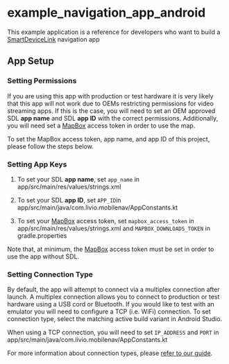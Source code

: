 # example_navigation_app_android

This example application is a reference for developers who want to build a [SmartDeviceLink](https://github.com/smartdevicelink/sdl_java_suite) navigation app

## App Setup

### Setting Permissions
If you are using this app with production or test hardware it is very likely that this app will not work due to OEMs restricting permissions for video streaming apps. If this is the case, you will need to set an OEM approved SDL **app name** and SDL **app ID** with the correct permissions. Additionally, you will need set a [MapBox](https://www.mapbox.com/) access token in order to use the map.

To set the MapBox access token, app name, and app ID of this project, please follow the steps below.

### Setting App Keys

1. To set your SDL **app name**, set `app_name` in app/src/main/res/values/strings.xml

2. To set your SDL **app ID**, set `APP_ID`in app/src/main/java/com.livio.mobilenav/AppConstants.kt

3. To set your [MapBox](https://www.mapbox.com/) access token, set `mapbox_access_token` in app/src/main/res/values/strings.xml and  `MAPBOX_DOWNLOADS_TOKEN` in gradle.properties

Note that, at minimum, the [MapBox](https://www.mapbox.com/) access token must be set in order to use the app without SDL.

### Setting Connection Type

By default, the app will attempt to connect via a multiplex connection after launch. A multiplex connection allows you to connect to production or test hardware using a USB cord or Bluetooth. If you would like to test with an emulator you will need to configure a TCP (i.e. WiFi) connection. To set connection type, select the matching active build variant in Android Studio.

When using a TCP connection, you will need to set `IP_ADDRESS` and `PORT` in app/src/main/java/com.livio.mobilenav/AppConstants.kt


For more information about connection types, please [refer to our guide](https://smartdevicelink.com/en/guides/android/getting-started/connecting-to-an-infotainment-system/).